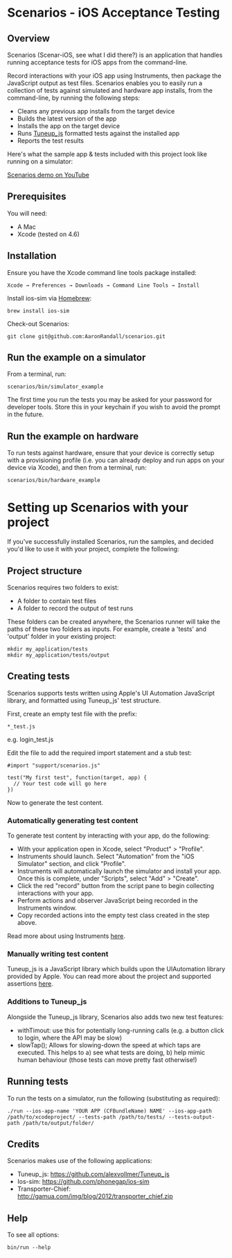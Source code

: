 # Scenarios - iOS Acceptance Testing

## Overview
Scenarios (Scenar-iOS, see what I did there?) is an application that handles running acceptance tests for iOS apps from the command-line.

Record interactions with your iOS app using Instruments, then package the JavaScript output as test files.  Scenarios enables you to easily run a collection of tests against simulated and hardware app installs, from the command-line, by running the following steps:

* Cleans any previous app installs from the target device
* Builds the latest version of the app
* Installs the app on the target device
* Runs [Tuneup_js](https://github.com/alexvollmer/tuneup_js) formatted tests against the installed app
* Reports the test results

Here's what the sample app & tests included with this project look like running on a simulator:

[Scenarios demo on YouTube](http://www.youtube.com/watch?v=sdYtScmuWCk)

## Prerequisites

You will need:
* A Mac
* Xcode (tested on 4.6)

## Installation

Ensure you have the Xcode command line tools package installed: 

    Xcode → Preferences → Downloads → Command Line Tools → Install

Install ios-sim via [Homebrew](http://mxcl.github.io/homebrew/): 

    brew install ios-sim

Check-out Scenarios:

    git clone git@github.com:AaronRandall/scenarios.git

## Run the example on a simulator
From a terminal, run:

    scenarios/bin/simulator_example

The first time you run the tests you may be asked for your password for developer tools. Store this in your keychain if you wish to avoid the prompt in the future.

## Run the example on hardware
To run tests against hardware, ensure that your device is correctly setup with a provisioning profile (i.e. you can already deploy and run apps on your device via Xcode), and then from a terminal, run:

    scenarios/bin/hardware_example

# Setting up Scenarios with your project #
If you've successfully installed Scenarios, run the samples, and decided you'd like to use it with your project, complete the following:

## Project structure
Scenarios requires two folders to exist:

* A folder to contain test files
* A folder to record the output of test runs

These folders can be created anywhere, the Scenarios runner will take the paths of these two folders as inputs.  For example, create a 'tests' and 'output' folder in your existing project:

    mkdir my_application/tests
    mkdir my_application/tests/output

## Creating tests
Scenarios supports tests written using Apple's UI Automation JavaScript library, and formatted using Tuneup_js' test structure.

First, create an empty test file with the prefix:

    *_test.js

e.g. login_test.js

Edit the file to add the required import statement and a stub test:

    #import "support/scenarios.js"

    test("My first test", function(target, app) {
      // Your test code will go here
    })

Now to generate the test content.

### Automatically generating test content
To generate test content by interacting with your app, do the following:

* With your application open in Xcode, select "Product" > "Profile".
* Instruments should launch. Select "Automation" from the "iOS Simulator" section, and click "Profile".
* Instruments will automatically launch the simulator and install your app.  Once this is complete, under "Scripts", select "Add" > "Create".
* Click the red "record" button from the script pane to begin collecting interactions with your app.
* Perform actions and observer JavaScript being recorded in the Instruments window.
* Copy recorded actions into the empty test class created in the step above.

Read more about using Instruments [here](http://developer.apple.com/library/mac/#documentation/developertools/Conceptual/InstrumentsUserGuide/UsingtheAutomationInstrument/UsingtheAutomationInstrument.html#//apple_ref/doc/uid/TP40004652-CH20-SW1).

### Manually writing test content
Tuneup_js is a JavaScript library which builds upon the UIAutomation library provided by Apple.  You can read more about the project and supported assertions [here](https://github.com/alexvollmer/Tuneup_js).

### Additions to Tuneup_js
Alongside the Tuneup_js library, Scenarios also adds two new test features:

* withTimout: use this for potentially long-running calls (e.g. a button click to login, where the API may be slow)
* slowTap();  Allows for slowing-down the speed at which taps are executed.  This helps to a) see what tests are doing, b) help mimic human behaviour (those tests can move pretty fast otherwise!)

## Running tests

To run the tests on a simulator, run the following (substituting as required):

    ./run --ios-app-name 'YOUR APP (CFBundleName) NAME' --ios-app-path /path/to/xcodeproject/ --tests-path /path/to/tests/ --tests-output-path /path/to/output/folder/

## Credits
Scenarios makes use of the following applications:

* Tuneup_js: https://github.com/alexvollmer/Tuneup_js
* Ios-sim: https://github.com/phonegap/ios-sim
* Transporter-Chief: http://gamua.com/img/blog/2012/transporter_chief.zip

## Help

To see all options:

    bin/run --help
